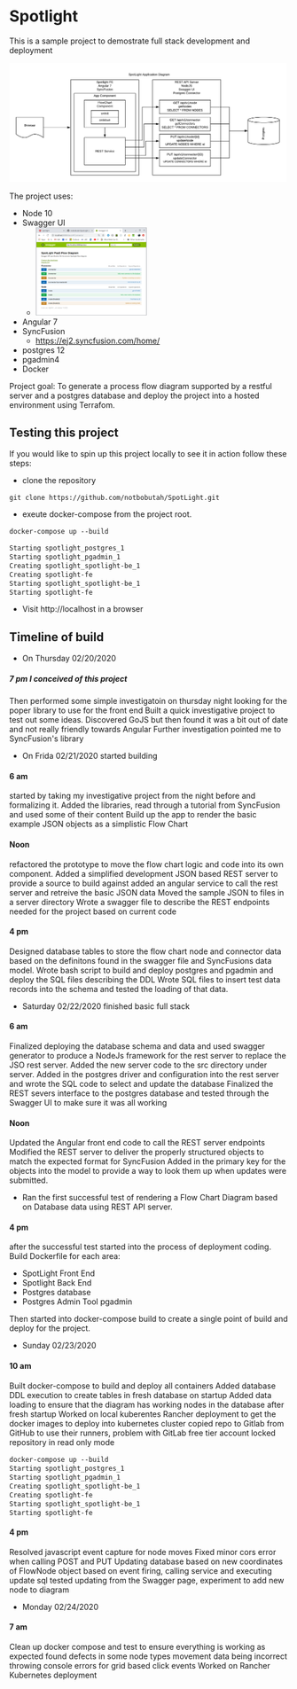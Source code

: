 # Spotlight
This is a sample project to demostrate full stack development and deployment

<img src="assets/spotlight-app-arch.png" alt="diagram" width="500"/>

The project uses:

* Node 10
* Swagger UI
    * <img src="assets/spotlight-swagger-screen.png" alt="diagram" width="200"/>
* Angular 7
* SyncFusion
    * https://ej2.syncfusion.com/home/
* postgres 12
* pgadmin4
* Docker

Project goal:
To generate a process flow diagram supported by a restful server and a postgres database and deploy the project into a hosted environment using Terrafom.

## Testing this project
If you would like to spin up this project locally to see it in action follow these steps:
* clone the repository
```
git clone https://github.com/notbobutah/SpotLight.git
```
* exeute docker-compose from the project root.
```
docker-compose up --build
```
```
Starting spotlight_postgres_1
Starting spotlight_pgadmin_1
Creating spotlight_spotlight-be_1
Creating spotlight-fe
Starting spotlight_spotlight-be_1
Starting spotlight-fe
```
* Visit http://localhost in a browser


## Timeline of build
* On Thursday 02/20/2020 
##### 7 pm I conceived of this project
Then performed some simple investigatoin on thursday night looking for the poper library to use for the front end
Built a quick investigative project to test out some ideas.
Discovered GoJS but then found it was a bit out of date and not really friendly towards Angular
Further investigation pointed me to SyncFusion's library

* On Frida 02/21/2020 started building
#### 6 am 
started by taking my investigative project from the night before and formalizing it.
Added the libraries, read through a tutorial from SyncFusion and used some of their content
Build up the app to render the basic example JSON objects as a simplistic Flow Chart 

#### Noon 
refactored the prototype to move the flow chart logic and code into its own component.
Added a simplified development JSON based REST server to provide a source to build against
added an angular service to call the rest server and retreive the basic JSON data
Moved the sample JSON to files in a server directory
Wrote a swagger file to describe the REST endpoints needed for the project based on current code

#### 4 pm 
Designed database tables to store the flow chart node and connector data based on the definitons found
in the swagger file and SyncFusions data model. 
Wrote bash script to build and deploy postgres and pgadmin and deploy the SQL files describing the DDL
Wrote SQL files to insert test data records into the schema and tested the loading of that data.

* Saturday 02/22/2020 finished basic full stack
#### 6 am
Finalized deploying the database schema and data and used swagger generator to produce a NodeJs framework 
for the rest server to replace the JSO rest server. Added the new server code to the src directory under server.
Added in the postgres driver and configuration into the rest server and wrote the SQL code to select and update the database
Finalized the REST severs interface to the postgres database and tested through the Swagger UI to make sure it was all working

#### Noon
Updated the Angular front end code to call the REST server endpoints
Modified the REST server to deliver the properly structured objects to match the expected format for SyncFusion
Added in the primary key for the objects into the model to provide a way to look them up when updates were submitted.
* Ran the first successful test of rendering a Flow Chart Diagram based on Database data using REST API server.

#### 4 pm
after the successful test started into the process of deployment coding. Build Dockerfile for each area:
* SpotLight Front End
* Spotlight Back End
* Postgres database
* Postgres Admin Tool pgadmin

Then started into docker-compose build to create a single point of build and deploy for the project.

* Sunday 02/23/2020 
#### 10 am
Built docker-compose to build and deploy all containers 
Added database DDL execution to create tables in fresh database on startup
Added data loading to ensure that the diagram has working nodes in the database after fresh startup
Worked on local kuberentes Rancher deployment to get the docker images to deploy into kubernetes cluster
copied repo to Gitlab from GitHub to use their runners, problem with GitLab free tier account locked repository in read only mode

```
docker-compose up --build
Starting spotlight_postgres_1
Starting spotlight_pgadmin_1
Creating spotlight_spotlight-be_1
Creating spotlight-fe
Starting spotlight_spotlight-be_1
Starting spotlight-fe
```
#### 4 pm
Resolved javascript event capture for node moves
Fixed minor cors error when calling POST and PUT
Updating database based on new coordinates of FlowNode object based on event firing, calling service and executing update sql
tested updating from the Swagger page, experiment to add new node to diagram

* Monday 02/24/2020 
#### 7 am
Clean up docker compose and test to ensure everything is working as expected
   found defects in some node types movement data being incorrect
   throwing console errors for grid based click events
Worked on Rancher Kubernetes deployment